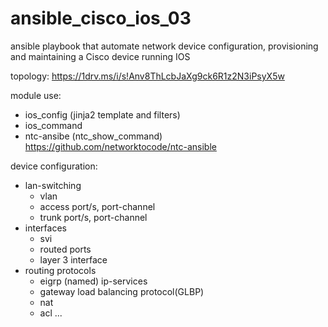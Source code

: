 # ansible_cisco_ios_03

ansible playbook that automate network device configuration, provisioning and maintaining a Cisco device running IOS

topology: https://1drv.ms/i/s!Anv8ThLcbJaXg9ck6R1z2N3iPsyX5w

module use:
 - ios_config (jinja2 template and filters)
 - ios_command
 - ntc-ansibe (ntc_show_command) https://github.com/networktocode/ntc-ansible

device configuration:
 - lan-switching
    - vlan
    - access port/s, port-channel
    - trunk port/s, port-channel
 - interfaces
    - svi
    - routed ports
    - layer 3 interface
  - routing protocols
    - eigrp (named)
  ip-services
    - gateway load balancing protocol(GLBP)
    - nat
    - acl
  ...
